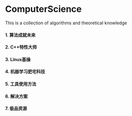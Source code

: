 # ComputerScience
This is a collection of algorithms and theoretical knowledge

#### 1. 算法成就未来

#### 2. C++特性大师

#### 3. Linux基操

#### 4. 机器学习肥宅科技

#### 5. 工具使用方法

#### 6. 解决方案

#### 7. 极品资源
